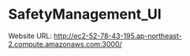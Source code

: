 # SafetyManagement_UI

Website URL: http://ec2-52-78-43-195.ap-northeast-2.compute.amazonaws.com:3000/
